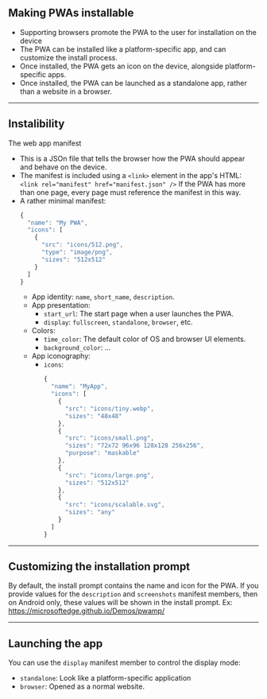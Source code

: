 ## Making PWAs installable
* Supporting browsers promote the PWA to the user for installation on the device
* The PWA can be installed like a platform-specific app, and can customize the install process.
* Once installed, the PWA gets an icon on the device, alongside platform-specific apps.
* Once installed, the PWA can be launched as a standalone app, rather than a website in a browser.
***

## Instalibility
The web app manifest
* This is a JSOn file that tells the browser how the PWA should appear and behave on the device.
* The manifest is included using a ``<link>`` element in the app's HTML:
    ``<link rel="manifest" href="manifest.json" />``
    If the PWA has more than one page, every page must reference the manifest in this way.
* A rather minimal manifest:
    ````js
    {
      "name": "My PWA",
      "icons": [
        {
          "src": "icons/512.png",
          "type": "image/png",
          "sizes": "512x512"
        }
      ]
    }
    ````
    * App identity: ``name``, ``short_name``, ``description``.
    * App presentation: 
        * ``start_url``: The start page when a user launches the PWA.
        * ``display``: ``fullscreen``, ``standalone``, ``browser``, etc.
    * Colors:
        * ``time_color``: The default color of OS and browser UI elements.
        * ``background_color``: ...
    * App iconography:
        * ``icons``: 
            ````js
            {
              "name": "MyApp",
              "icons": [
                {
                  "src": "icons/tiny.webp",
                  "sizes": "48x48"
                },
                {
                  "src": "icons/small.png",
                  "sizes": "72x72 96x96 128x128 256x256",
                  "purpose": "maskable"
                },
                {
                  "src": "icons/large.png",
                  "sizes": "512x512"
                },
                {
                  "src": "icons/scalable.svg",
                  "sizes": "any"
                }
              ]
            }
            ````
***

## Customizing the installation prompt
By default, the install prompt contains the name and icon for the PWA.
If you provide values for the ``description`` and ``screenshots`` manifest members, then on Android only, these values will be shown in the install prompt.
Ex: https://microsoftedge.github.io/Demos/pwamp/
***

## Launching the app
You can use the ``display`` manifest member to control the display mode:
* ``standalone``: Look like a platform-specific application
* ``browser``: Opened as a normal website.

